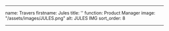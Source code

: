 ---

name: Travers
firstname: Jules
title: ''
function: Product Manager
image: "/assets/images/JULES.png"
alt: JULES IMG
sort_order: 8

---